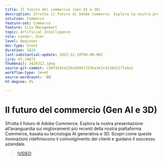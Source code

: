 ```yaml
---
title: Il futuro del commercio (Gen AI e 3D)
description: Sfrutta il futuro di Adobe Commerce. Esplora la nostra presentazione all’avanguardia sui miglioramenti più recenti della nostra piattaforma Commerce, basata su tecnologia AI generativa e 3D. Scopri come queste innovazioni ridefiniscono il coinvolgimento dei clienti e guidano il successo aziendale.
solution: Commerce
feature-set: Commerce
feature: Site Management
topic: Artificial Intelligence
role: Leader, User
level: Beginner
doc-type: Event
duration: 1824
last-substantial-update: 2023-12-20T00:00:00Z
jira: KT-14672
thumbnail: 3426312.jpeg
source-git-commit: c50f4241e22bc858473156a3e7cd32052177a5e1
workflow-type: tm+mt
source-wordcount: '88'
ht-degree: 0%

---
```



# Il futuro del commercio (Gen AI e 3D)

Sfrutta il futuro di Adobe Commerce. Esplora la nostra presentazione all’avanguardia sui miglioramenti più recenti della nostra piattaforma Commerce, basata su tecnologia AI generativa e 3D. Scopri come queste innovazioni ridefiniscono il coinvolgimento dei clienti e guidano il successo aziendale.

>[!VIDEO](https://video.tv.adobe.com/v/3426312/?learn=on)
